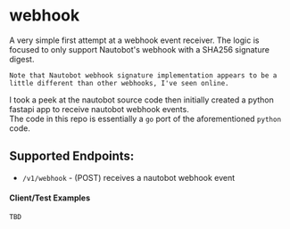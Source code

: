 # webhook

A very simple first attempt at a webhook event receiver. The logic is focused to only support
Nautobot's webhook with a SHA256 signature digest.

`Note that Nautobot webhook signature implementation appears to be a little different
than other webhooks, I've seen online.`

I took a peek at the nautobot source code then initially created a python fastapi app to receive nautobot webhook
events.  
The code in this repo is essentially a `go` port of the aforementioned `python` code.

## Supported Endpoints:

* `/v1/webhook` - (POST) receives a nautobot webhook event

#### Client/Test Examples

```bash
TBD
```